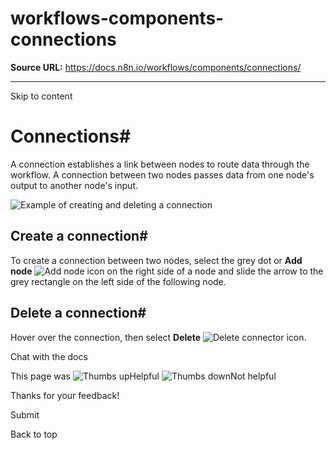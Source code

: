 # workflows-components-connections

**Source URL:** https://docs.n8n.io/workflows/components/connections/

---

Skip to content 

[ ](https://github.com/n8n-io/n8n-docs/edit/main/docs/workflows/components/connections.md "Edit this page")

# Connections#

A connection establishes a link between nodes to route data through the workflow. A connection between two nodes passes data from one node's output to another node's input.

![Example of creating and deleting a connection](../../../_images/workflows/components/connections/example.gif)

## Create a connection#

To create a connection between two nodes, select the grey dot or **Add node** ![Add node icon](../../../_images/try-it-out/add-node-small.png) on the right side of a node and slide the arrow to the grey rectangle on the left side of the following node.

## Delete a connection#

Hover over the connection, then select **Delete** ![Delete connector icon](../../../_images/common-icons/delete-connector.png).

Chat with the docs

This page was ![Thumbs up](/_images/assets/thumb_up.png)Helpful  ![Thumbs down](/_images/assets/thumb_down.png)Not helpful 

Thanks for your feedback! 

Submit 

Back to top